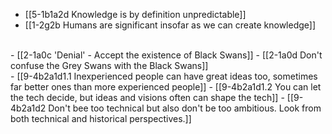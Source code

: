 - [[5-1b1a2d Knowledge is by definition unpredictable]]
- [[1-2g2b Humans are significant insofar as we can create knowledge]]
<br>
- [[2-1a0c 'Denial' - Accept the existence of Black Swans]]
  - [[2-1a0d Don't confuse the Grey Swans with the Black Swans]]
<br>
- [[9-4b2a1d1.1 Inexperienced people can have great ideas too, sometimes far better ones than more experienced people]]
- [[9-4b2a1d1.2 You can let the tech decide, but ideas and visions often can shape the tech]]
- [[9-4b2a1d2 Don't bee too technical but also don't be too ambitious. Look from both technical and historical perspectives.]]
